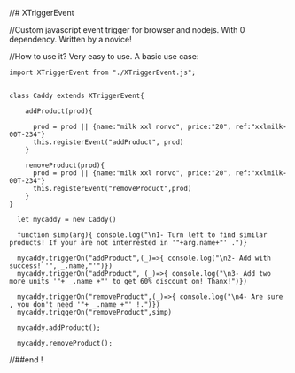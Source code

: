 //# XTriggerEvent

//Custom javascript event trigger for browser and nodejs. With 0 dependency. Written by a novice!

//How to use it? Very easy to use. A basic use case:


    import XTriggerEvent from "./XTriggerEvent.js";


    class Caddy extends XTriggerEvent{

        addProduct(prod){

          prod = prod || {name:"milk xxl nonvo", price:"20", ref:"xxlmilk-00T-234"}
          this.registerEvent("addProduct", prod)
        }
        
        removeProduct(prod){
          prod = prod || {name:"milk xxl nonvo", price:"20", ref:"xxlmilk-00T-234"}
          this.registerEvent("removeProduct",prod)
        }
    }
      
      let mycaddy = new Caddy()
      
      function simp(arg){ console.log("\n1- Turn left to find similar products! If your are not interrested in '"+arg.name+"' .")}
      
      mycaddy.triggerOn("addProduct",(_)=>{ console.log("\n2- Add with success! '", _.name,"'")})
      mycaddy.triggerOn("addProduct", (_)=>{ console.log("\n3- Add two more units '"+ _.name +"' to get 60% discount on! Thanx!")})
      
      mycaddy.triggerOn("removeProduct",(_)=>{ console.log("\n4- Are sure , you don't need '"+ _.name +"' !.")})
      mycaddy.triggerOn("removeProduct",simp)
      
      mycaddy.addProduct();
      
      mycaddy.removeProduct();
      
//##end !
